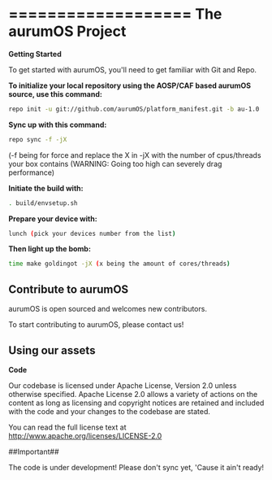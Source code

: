 ===================
The aurumOS Project
===================

**Getting Started**

To get started with aurumOS, you'll need to get familiar with Git and Repo.

**To initialize your local repository using the AOSP/CAF based aurumOS source, use this command:**
```bash
repo init -u git://github.com/aurumOS/platform_manifest.git -b au-1.0
```

**Sync up with this command:**
```bash
repo sync -f -jX 
```
(-f being for force and replace the X in -jX with the number of cpus/threads your box contains (WARNING: Going too high can severely drag performance)

**Initiate the build with:**
```bash
. build/envsetup.sh
```
**Prepare your device with:**
```bash
lunch (pick your devices number from the list)
```
**Then light up the bomb:**
```bash
time make goldingot -jX (x being the amount of cores/threads)
```
## Contribute to aurumOS ## 
aurumOS is open sourced and welcomes new contributors.

To start contributing to aurumOS, please contact us!

## Using our assets ##

**Code**

Our codebase is licensed under Apache License, Version 2.0 unless otherwise specified. Apache License 2.0 allows a variety of actions on the content as long as licensing and copyright notices are retained and included with the code and your changes to the codebase are stated.

You can read the full license text at http://www.apache.org/licenses/LICENSE-2.0




##Important##

The code is under development! Please don't sync yet, 'Cause it ain't ready!
